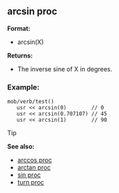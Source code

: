 ## arcsin proc

**Format:**
+   arcsin(X)

**Returns:**
+   The inverse sine of X in degrees.
### Example:

``` dm
mob/verb/test()
   usr << arcsin(0)        // 0
   usr << arcsin(0.707107) // 45
   usr << arcsin(1)        // 90
```

> [!TIP] 
> **See also:**
> +   [arccos proc](/ref/proc/arccos.md) 
> +   [arctan proc](/ref/proc/arctan.md) 
> +   [sin proc](/ref/proc/sin.md) 
> +   [turn proc](/ref/proc/turn.md) 